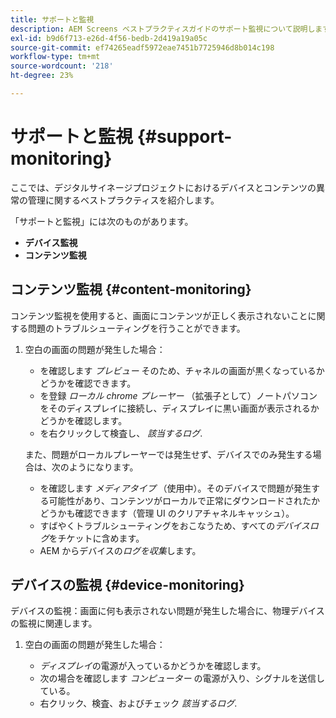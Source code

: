 ```yaml
---
title: サポートと監視
description: AEM Screens ベストプラクティスガイドのサポート監視について説明します。
exl-id: b9d6f713-e26d-4f56-bedb-2d419a19a05c
source-git-commit: ef74265eadf5972eae7451b7725946d8b014c198
workflow-type: tm+mt
source-wordcount: '218'
ht-degree: 23%

---
```


# サポートと監視 {#support-monitoring}

ここでは、デジタルサイネージプロジェクトにおけるデバイスとコンテンツの異常の管理に関するベストプラクティスを紹介します。

「サポートと監視」には次のものがあります。

* **デバイス監視**
* **コンテンツ監視**

## コンテンツ監視 {#content-monitoring}

コンテンツ監視を使用すると、画面にコンテンツが正しく表示されないことに関する問題のトラブルシューティングを行うことができます。

1. 空白の画面の問題が発生した場合：

   * を確認します *プレビュー* そのため、チャネルの画面が黒くなっているかどうかを確認できます。
   * を登録 *ローカル chrome プレーヤー* （拡張子として）ノートパソコンをそのディスプレイに接続し、ディスプレイに黒い画面が表示されるかどうかを確認します。
   * を右クリックして検査し、 *該当するログ*.

   また、問題がローカルプレーヤーでは発生せず、デバイスでのみ発生する場合は、次のようになります。

   * を確認します *メディアタイプ* （使用中）。そのデバイスで問題が発生する可能性があり、コンテンツがローカルで正常にダウンロードされたかどうかも確認できます（管理 UI のクリアチャネルキャッシュ）。
   * すばやくトラブルシューティングをおこなうため、すべての&#x200B;*デバイスログ*&#x200B;をチケットに含めます。
   * AEM からデバイスの&#x200B;*ログを収集*&#x200B;します。

## デバイスの監視 {#device-monitoring}

デバイスの監視：画面に何も表示されない問題が発生した場合に、物理デバイスの監視に関連します。

1. 空白の画面の問題が発生した場合：

   * *ディスプレイ*&#x200B;の電源が入っているかどうかを確認します。
   * 次の場合を確認します *コンピューター* の電源が入り、シグナルを送信している。
   * 右クリック、検査、およびチェック *該当するログ*.
